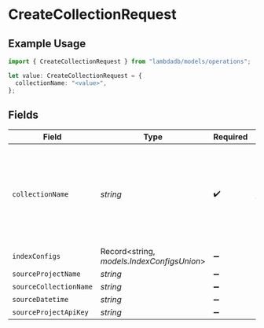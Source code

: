 # CreateCollectionRequest

## Example Usage

```typescript
import { CreateCollectionRequest } from "lambdadb/models/operations";

let value: CreateCollectionRequest = {
  collectionName: "<value>",
};
```

## Fields

| Field                                                                                   | Type                                                                                    | Required                                                                                | Description                                                                             |
| --------------------------------------------------------------------------------------- | --------------------------------------------------------------------------------------- | --------------------------------------------------------------------------------------- | --------------------------------------------------------------------------------------- |
| `collectionName`                                                                        | *string*                                                                                | :heavy_check_mark:                                                                      | Collection name must be unique within a project and the supported maximum length is 52. |
| `indexConfigs`                                                                          | Record<string, *models.IndexConfigsUnion*>                                              | :heavy_minus_sign:                                                                      | N/A                                                                                     |
| `sourceProjectName`                                                                     | *string*                                                                                | :heavy_minus_sign:                                                                      | N/A                                                                                     |
| `sourceCollectionName`                                                                  | *string*                                                                                | :heavy_minus_sign:                                                                      | N/A                                                                                     |
| `sourceDatetime`                                                                        | *string*                                                                                | :heavy_minus_sign:                                                                      | N/A                                                                                     |
| `sourceProjectApiKey`                                                                   | *string*                                                                                | :heavy_minus_sign:                                                                      | N/A                                                                                     |